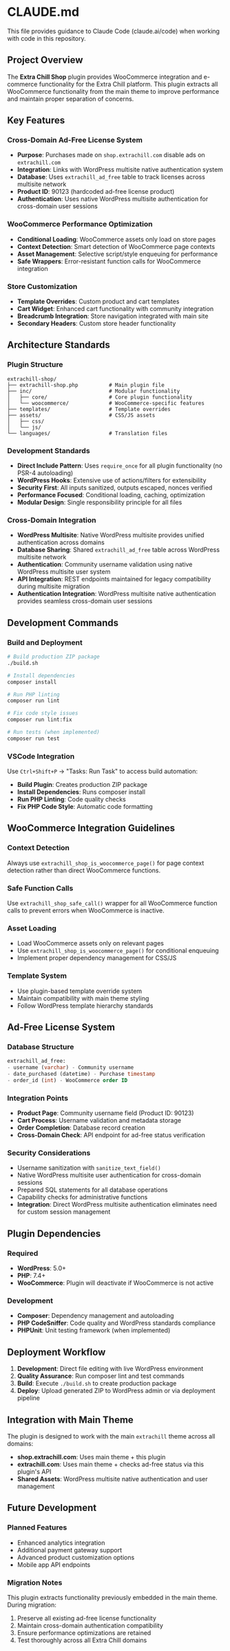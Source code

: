 # CLAUDE.md

This file provides guidance to Claude Code (claude.ai/code) when working with code in this repository.

## Project Overview

The **Extra Chill Shop** plugin provides WooCommerce integration and e-commerce functionality for the Extra Chill platform. This plugin extracts all WooCommerce functionality from the main theme to improve performance and maintain proper separation of concerns.

## Key Features

### Cross-Domain Ad-Free License System
- **Purpose**: Purchases made on `shop.extrachill.com` disable ads on `extrachill.com`
- **Integration**: Links with WordPress multisite native authentication system
- **Database**: Uses `extrachill_ad_free` table to track licenses across multisite network
- **Product ID**: 90123 (hardcoded ad-free license product)
- **Authentication**: Uses native WordPress multisite authentication for cross-domain user sessions

### WooCommerce Performance Optimization
- **Conditional Loading**: WooCommerce assets only load on store pages
- **Context Detection**: Smart detection of WooCommerce page contexts
- **Asset Management**: Selective script/style enqueuing for performance
- **Safe Wrappers**: Error-resistant function calls for WooCommerce integration

### Store Customization
- **Template Overrides**: Custom product and cart templates
- **Cart Widget**: Enhanced cart functionality with community integration
- **Breadcrumb Integration**: Store navigation integrated with main site
- **Secondary Headers**: Custom store header functionality

## Architecture Standards

### Plugin Structure
```
extrachill-shop/
├── extrachill-shop.php          # Main plugin file
├── inc/                         # Modular functionality
│   ├── core/                    # Core plugin functionality
│   └── woocommerce/             # WooCommerce-specific features
├── templates/                   # Template overrides
├── assets/                      # CSS/JS assets
│   ├── css/
│   └── js/
└── languages/                   # Translation files
```

### Development Standards
- **Direct Include Pattern**: Uses `require_once` for all plugin functionality (no PSR-4 autoloading)
- **WordPress Hooks**: Extensive use of actions/filters for extensibility
- **Security First**: All inputs sanitized, outputs escaped, nonces verified
- **Performance Focused**: Conditional loading, caching, optimization
- **Modular Design**: Single responsibility principle for all files

### Cross-Domain Integration
- **WordPress Multisite**: Native WordPress multisite provides unified authentication across domains
- **Database Sharing**: Shared `extrachill_ad_free` table across WordPress multisite network
- **Authentication**: Community username validation using native WordPress multisite user system
- **API Integration**: REST endpoints maintained for legacy compatibility during multisite migration
- **Authentication Integration**: WordPress multisite native authentication provides seamless cross-domain user sessions

## Development Commands

### Build and Deployment
```bash
# Build production ZIP package
./build.sh

# Install dependencies
composer install

# Run PHP linting
composer run lint

# Fix code style issues
composer run lint:fix

# Run tests (when implemented)
composer run test
```

### VSCode Integration
Use `Ctrl+Shift+P` → "Tasks: Run Task" to access build automation:
- **Build Plugin**: Creates production ZIP package
- **Install Dependencies**: Runs composer install
- **Run PHP Linting**: Code quality checks
- **Fix PHP Code Style**: Automatic code formatting

## WooCommerce Integration Guidelines

### Context Detection
Always use `extrachill_shop_is_woocommerce_page()` for page context detection rather than direct WooCommerce functions.

### Safe Function Calls
Use `extrachill_shop_safe_call()` wrapper for all WooCommerce function calls to prevent errors when WooCommerce is inactive.

### Asset Loading
- Load WooCommerce assets only on relevant pages
- Use `extrachill_shop_is_woocommerce_page()` for conditional enqueuing
- Implement proper dependency management for CSS/JS

### Template System
- Use plugin-based template override system
- Maintain compatibility with main theme styling
- Follow WordPress template hierarchy standards

## Ad-Free License System

### Database Structure
```sql
extrachill_ad_free:
- username (varchar) - Community username
- date_purchased (datetime) - Purchase timestamp
- order_id (int) - WooCommerce order ID
```

### Integration Points
- **Product Page**: Community username field (Product ID: 90123)
- **Cart Process**: Username validation and metadata storage
- **Order Completion**: Database record creation
- **Cross-Domain Check**: API endpoint for ad-free status verification

### Security Considerations
- Username sanitization with `sanitize_text_field()`
- Native WordPress multisite user authentication for cross-domain sessions
- Prepared SQL statements for all database operations
- Capability checks for administrative functions
- **Integration**: Direct WordPress multisite authentication eliminates need for custom session management

## Plugin Dependencies

### Required
- **WordPress**: 5.0+
- **PHP**: 7.4+
- **WooCommerce**: Plugin will deactivate if WooCommerce is not active

### Development
- **Composer**: Dependency management and autoloading
- **PHP CodeSniffer**: Code quality and WordPress standards compliance
- **PHPUnit**: Unit testing framework (when implemented)

## Deployment Workflow

1. **Development**: Direct file editing with live WordPress environment
2. **Quality Assurance**: Run composer lint and test commands
3. **Build**: Execute `./build.sh` to create production package
4. **Deploy**: Upload generated ZIP to WordPress admin or via deployment pipeline

## Integration with Main Theme

The plugin is designed to work with the main `extrachill` theme across all domains:
- **shop.extrachill.com**: Uses main theme + this plugin
- **extrachill.com**: Uses main theme + checks ad-free status via this plugin's API
- **Shared Assets**: WordPress multisite native authentication and user management

## Future Development

### Planned Features
- Enhanced analytics integration
- Additional payment gateway support
- Advanced product customization options
- Mobile app API endpoints

### Migration Notes
This plugin extracts functionality previously embedded in the main theme. During migration:
1. Preserve all existing ad-free license functionality
2. Maintain cross-domain authentication compatibility
3. Ensure performance optimizations are retained
4. Test thoroughly across all Extra Chill domains